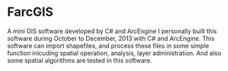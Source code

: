 # FarcGIS
A mini GIS software developed by C# and ArcEngine
I personally built this software during October to December, 2013 with C# and ArcEngine. This software can import shapefiles, and process these files in some simple function inlcuding spatial operation, analysis, layer administration. And also some spatial algorithms are tested in this software. 
